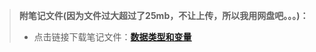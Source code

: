 > **附笔记文件(因为文件过大超过了25mb，不让上传，所以我用网盘吧。。。)：**
> 
> - 点击链接下载笔记文件：[**数据类型和变量**](https://1drv.ms/o/c/78c30e60edf648b5/EUyPEFXYuixGgQWf2xUQficBVJhpJJEoj4y8tMLvwSuppQ)

